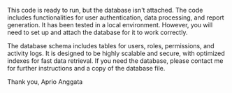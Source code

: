 This code is ready to run, but the database isn't attached. The code includes functionalities for user authentication, data processing, and report generation. It has been tested in a local environment. However, you will need to set up and attach the database for it to work correctly.

The database schema includes tables for users, roles, permissions, and activity logs. It is designed to be highly scalable and secure, with optimized indexes for fast data retrieval. If you need the database, please contact me for further instructions and a copy of the database file.

Thank you, Aprio Anggata
